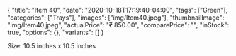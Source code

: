 {
    "title": "Item 40",
    "date": "2020-10-18T17:19:40-04:00",
    "tags": ["Green"],
    "categories": ["Trays"],
    "images": ["img/Item40.jpeg"],
    "thumbnailImage": "img/Item40.jpeg",
    "actualPrice": "₹ 850.00",
    "comparePrice": "",
    "inStock": true,
    "options": {},
    "variants": []
}

Size: 10.5 inches x 10.5 inches
